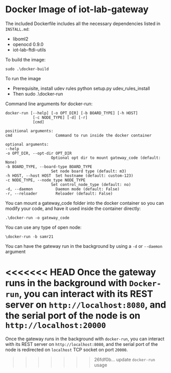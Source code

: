 Docker Image of iot-lab-gateway
===============================

The included Dockerfile includes all the necessary dependencies listed in `INSTALL.md`:

* liboml2
* openocd 0.9.0
* iot-lab-ftdi-utils

To build the image:

    sudo .\docker-build

To run the image

  * Prerequisite, install udev rules
      python setup.py udev_rules_install
  * Then
      sudo .\docker-run

Command line arguments for docker-run:

    docker-run [--help] [-o OPT_DIR] [-b BOARD_TYPE] [-h HOST]
                [-c NODE_TYPE] [-d] [-r]
                [cmd]

    positional arguments:
    cmd                   Command to run inside the docker container

    optional arguments:
    --help
    -o OPT_DIR, --opt-dir OPT_DIR
                        Optional opt dir to mount gateway_code (default: None)
    -b BOARD_TYPE, --board-type BOARD_TYPE
                        Set node board type (default: m3)
    -h HOST, --host HOST  Set hostname (default: custom-123)
    -c NODE_TYPE, --node_type NODE_TYPE
                        Set control_node_type (default: no)
    -d, --daemon          Daemon mode (default: False)
    -r, --reloader        Reloader (default: False)

You can mount a gateway_code folder into the docker container so you can modify your code, and have it used inside the container
directly:

    .\docker-run -o gateway_code

You can use any type of open node:

    \docker-run -b samr21

You can have the gateway run in the background by using a `-d` or `--daemon` argument

<<<<<<< HEAD
Once the gateway runs in the background with `Docker-run`, you can interact with its REST server on `http://localhost:8080`, and the serial port
of the node is on `http://localhost:20000`
=======
Once the gateway runs in the background with `docker-run`, you can interact with its REST server on `http://localhost:8080`, and the serial port
of the node is redirected on `localhost` TCP socket on port `20000`.
>>>>>>> 26fdf0b... update `docker-run` usage
